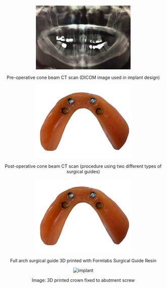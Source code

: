
<p align="center">
<img width="300" alt="cbct-postop" src="https://github.com/jwhitlow5/Portfolio_JW/blob/master/Dental-CAD/imgs/1.jpeg">
<p align="center">
Pre-operative cone beam CT scan (DICOM image used in implant design)
</p>
<p align="center">
<img width="300" alt="cbct-postop" src="https://github.com/jwhitlow5/Portfolio_JW/blob/master/Dental-CAD/imgs/3.png">
<p align="center">Post-operative cone beam CT scan (procedure using two different types of surgical guides)

<p align="center"><img width="300" alt="3d-printed-guide" src="https://github.com/jwhitlow5/Portfolio_JW/blob/master/Dental-CAD/imgs/3.png">
<p align="center">Full arch surgical guide 3D printed with Formlabs Surgical Guide Resin


<p align="center"><img width="300" alt="implant" src="https://github.com/jwhitlow5/Portfolio_JW/blob/master/Dental-CAD/imgs/4.png">
<p align="center">Image: 3D printed crown fixed to abutment screw

 